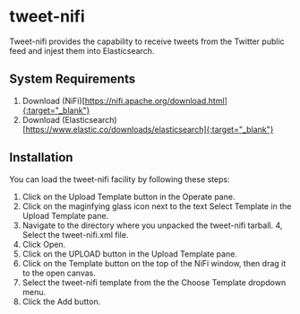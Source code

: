 # tweet-nifi

Tweet-nifi provides the capability to receive tweets from the Twitter public feed and injest them into Elasticsearch.

## System Requirements

1. Download (NiFi)[https://nifi.apache.org/download.html]{:target="_blank"}
2. Download (Elasticsearch)[https://www.elastic.co/downloads/elasticsearch]{:target="_blank"}

## Installation

You can load the tweet-nifi facility by following these steps:

1. Click on the Upload Template button in the Operate pane.
2. Click on the maginfying glass icon next to the text Select Template in the Upload Template pane.
3. Navigate to the directory where you unpacked the tweet-nifi tarball. 4, Select the tweet-nifi.xml file.
4. Click Open.
5. Click on the UPLOAD button in the Upload Template pane.
6. Click on the Template button on the top of the NiFi window, then drag it to the open canvas.
7. Select the tweet-nifi template from the the Choose Template dropdown menu.
8. Click the Add button.
